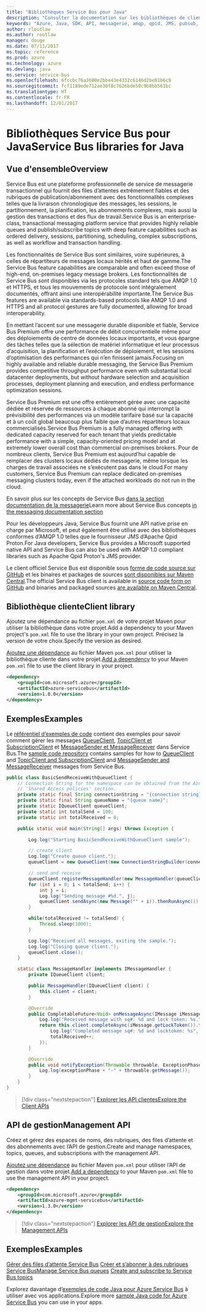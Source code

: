 ```yaml
---
title: "Bibliothèques Service Bus pour Java"
description: "Consulter la documentation sur les bibliothèques de client et de gestion Java pour Service Bus"
keywords: "Azure, Java, SDK, API, messagerie, amqp, qpid, JMS, pubsub, pub-sub, répartiteur de messages"
author: rloutlaw
ms.author: routlaw
manager: douge
ms.date: 07/11/2017
ms.topic: reference
ms.prod: azure
ms.technology: azure
ms.devlang: java
ms.service: service-bus
ms.openlocfilehash: 6fccbc76a3600e2bbe43e4332c6146d2be81b6c9
ms.sourcegitcommit: fcf1189ede712ae30f8c7626bde50c9b8bb561bc
ms.translationtype: HT
ms.contentlocale: fr-FR
ms.lasthandoff: 12/01/2017
---
```

# <a name="service-bus-libraries-for-java"></a><span data-ttu-id="59cd1-104">Bibliothèques Service Bus pour Java</span><span class="sxs-lookup"><span data-stu-id="59cd1-104">Service Bus libraries for Java</span></span>

## <a name="overview"></a><span data-ttu-id="59cd1-105">Vue d'ensemble</span><span class="sxs-lookup"><span data-stu-id="59cd1-105">Overview</span></span>

<span data-ttu-id="59cd1-106">Service Bus est une plateforme professionnelle de service de messagerie transactionnel qui fournit des files d’attentes extrêmement fiables et des rubriques de publication/abonnement avec des fonctionnalités complexes telles que la livraison chronologique des messages, les sessions, le partitionnement, la planification, les abonnements complexes, mais aussi la gestion des transactions et des flux de travail.</span><span class="sxs-lookup"><span data-stu-id="59cd1-106">Service Bus is an enterprise-class, transactional messaging platform service that provides highly reliable queues and publish/subscribe topics with deep feature capabilities such as ordered delivery, sessions, partitioning, scheduling, complex subscriptions, as well as workflow and transaction handling.</span></span>

<span data-ttu-id="59cd1-107">Les fonctionnalités de Service Bus sont similaires, voire supérieures, à celles de répartiteurs de messages locaux hérités et haut de gamme.</span><span class="sxs-lookup"><span data-stu-id="59cd1-107">The Service Bus feature capabilities are comparable and often exceed those of high-end, on-premises legacy message brokers.</span></span> <span data-ttu-id="59cd1-108">Les fonctionnalités de Service Bus sont disponibles via les protocoles standard tels que AMQP 1.0 et HTTPS, et tous les mouvements de protocole sont intégralement documentés, offrant ainsi une interopérabilité importante.</span><span class="sxs-lookup"><span data-stu-id="59cd1-108">The Service Bus features are available via standards-based protocols like AMQP 1.0 and HTTPS and all protocol gestures are fully documented, allowing for broad interoperability.</span></span> 

<span data-ttu-id="59cd1-109">En mettant l’accent sur une messagerie durable disponible et fiable, Service Bus Premium offre une performance de débit concurrentielle même pour des déploiements de centre de données locaux importants, et vous épargne des tâches telles que la sélection de matériel informatique et leur processus d’acquisition, la planification et l’exécution de déploiement, et les sessions d’optimisation des performances qui n’en finissent jamais.</span><span class="sxs-lookup"><span data-stu-id="59cd1-109">Focusing on highly available and reliable durable messaging, the Service Bus Premium provides competitive throughput performance even with substantial local datacenter deployments, but without hardware selection and acquisition processes, deployment planning and execution, and endless performance optimization sessions.</span></span> 

<span data-ttu-id="59cd1-110">Service Bus Premium est une offre entièrement gérée avec une capacité dédiée et réservée de ressources à chaque abonné qui interrompt la prévisibilité des performances via un modèle tarifaire basé sur la capacité et à un coût global beaucoup plus faible que d’autres répartiteurs locaux commercialisés.</span><span class="sxs-lookup"><span data-stu-id="59cd1-110">Service Bus Premium is a fully managed offering with dedicated capacity reserved for each tenant that yields predictable performance with a simple, capacity-oriented pricing model and at extremely lower overall cost than commercial on-premises brokers.</span></span> <span data-ttu-id="59cd1-111">Pour de nombreux clients, Service Bus Premium est aujourd’hui capable de remplacer des clusters locaux dédiés de messagerie, même lorsque les charges de travail associées ne s’exécutent pas dans le cloud.</span><span class="sxs-lookup"><span data-stu-id="59cd1-111">For many customers, Service Bus Premium can replace dedicated on-premises messaging clusters today, even if the attached workloads do not run in the cloud.</span></span> 

<span data-ttu-id="59cd1-112">En savoir plus sur les concepts de Service Bus [dans la section documentation de la messagerie](https://docs.microsoft.com/azure/service-bus-messaging/)</span><span class="sxs-lookup"><span data-stu-id="59cd1-112">Learn more about Service Bus concepts [in the messaging documentation section](https://docs.microsoft.com/azure/service-bus-messaging/)</span></span> 

<span data-ttu-id="59cd1-113">Pour les développeurs Java, Service Bus fournit une API native prise en charge par Microsoft, et peut également être utilisé avec des bibliothèques conformes d’AMQP 1.0 telles que le fournisseur JMS d’Apache Qpid Proton.</span><span class="sxs-lookup"><span data-stu-id="59cd1-113">For Java developers, Service Bus provides a Microsoft supported native API and Service Bus can also be used with AMQP 1.0 compliant libraries such as Apache Qpid Proton's JMS provider.</span></span>

<span data-ttu-id="59cd1-114">Le client officiel Service Bus est disponible sous [forme de code source sur GitHub](https://github.com/azure/azure-service-bus-java) et les binaires et packages de sources [sont disponibles sur Maven Central](http://search.maven.org/#search%7Cga%7C1%7Ca%3A%22azure-servicebus%22).</span><span class="sxs-lookup"><span data-stu-id="59cd1-114">The official Service Bus client is available in [source code form on GitHub](https://github.com/azure/azure-service-bus-java) and binaries and packaged sources [are available on Maven Central](http://search.maven.org/#search%7Cga%7C1%7Ca%3A%22azure-servicebus%22).</span></span> 


## <a name="client-library"></a><span data-ttu-id="59cd1-115">Bibliothèque cliente</span><span class="sxs-lookup"><span data-stu-id="59cd1-115">Client library</span></span>


<span data-ttu-id="59cd1-116">Ajoutez une dépendance au fichier `pom.xml` de votre projet Maven pour utiliser la bibliothèque dans votre projet.</span><span class="sxs-lookup"><span data-stu-id="59cd1-116">Add a dependency to your Maven project's `pom.xml` file to use the library in your own project.</span></span> <span data-ttu-id="59cd1-117">Précisez la version de votre choix.</span><span class="sxs-lookup"><span data-stu-id="59cd1-117">Specify the version as desired.</span></span>

<span data-ttu-id="59cd1-118">[Ajoutez une dépendance](https://maven.apache.org/guides/getting-started/index.html#How_do_I_use_external_dependencies) au fichier Maven `pom.xml` pour utiliser la bibliothèque cliente dans votre projet.</span><span class="sxs-lookup"><span data-stu-id="59cd1-118">[Add a dependency](https://maven.apache.org/guides/getting-started/index.html#How_do_I_use_external_dependencies) to your Maven `pom.xml` file to use the client library in your project.</span></span>   

```XML
<dependency>
    <groupId>com.microsoft.azure</groupId>
    <artifactId>azure-servicebus</artifactId>
    <version>1.0.0</version>
</dependency>
```

## <a name="examples"></a><span data-ttu-id="59cd1-119">Exemples</span><span class="sxs-lookup"><span data-stu-id="59cd1-119">Examples</span></span>

<span data-ttu-id="59cd1-120">Le [référentiel d’exemples de code](https://github.com/Azure/azure-service-bus/blob/master/samples/Java/) contient des exemples pour savoir comment gérer les messages [QueueClient](https://github.com/Azure/azure-service-bus/blob/master/samples/Java/src/com/microsoft/azure/servicebus/samples/BasicSendReceiveWithQueueClient.java), [TopicClient et SubscriptionClient](https://github.com/Azure/azure-service-bus/blob/master/samples/Java/src/com/microsoft/azure/servicebus/samples/BasicSendReceiveWithTopicSubscriptionClient.java) et [MessageSender et MessageReceiver](https://github.com/Azure/azure-service-bus/blob/master/samples/Java/src/com/microsoft/azure/servicebus/samples/SendReceiveWithMessageSenderReceiver.java) dans Service Bus.</span><span class="sxs-lookup"><span data-stu-id="59cd1-120">The [sample code repository](https://github.com/Azure/azure-service-bus/blob/master/samples/Java/) contains samples for how to [QueueClient](https://github.com/Azure/azure-service-bus/blob/master/samples/Java/src/com/microsoft/azure/servicebus/samples/BasicSendReceiveWithQueueClient.java) and [TopicClient and SubscriptionClient](https://github.com/Azure/azure-service-bus/blob/master/samples/Java/src/com/microsoft/azure/servicebus/samples/BasicSendReceiveWithTopicSubscriptionClient.java) and [MessageSender and MessageReceiver](https://github.com/Azure/azure-service-bus/blob/master/samples/Java/src/com/microsoft/azure/servicebus/samples/SendReceiveWithMessageSenderReceiver.java) messages from Service Bus.</span></span>


```java
public class BasicSendReceiveWithQueueClient {
    // Connection String for the namespace can be obtained from the Azure portal under the
    // 'Shared Access policies' section.
    private static final String connectionString = "{connection string}";
    private static final String queueName = "{queue name}";
    private static IQueueClient queueClient;
    private static int totalSend = 100;
    private static int totalReceived = 0;

    public static void main(String[] args) throws Exception {

        Log.log("Starting BasicSendReceiveWithQueueClient sample");

        // create client
        Log.log("Create queue client.");
        queueClient = new QueueClient(new ConnectionStringBuilder(connectionString, queueName), ReceiveMode.PeekLock);

        // send and receive
        queueClient.registerMessageHandler(new MessageHandler(queueClient), new MessageHandlerOptions(1, false, Duration.ofMinutes(1)));
        for (int i = 0; i < totalSend; i++) {
            int j = i;
            Log.log("Sending message #%d.", j);
            queueClient.sendAsync(new Message("" + i)).thenRunAsync(() -> { Log.log("Sent message #%d.", j);});
        }

        while(totalReceived != totalSend) {
            Thread.sleep(1000);
        }

        Log.log("Received all messages, exiting the sample.");
        Log.log("Closing queue client.");
        queueClient.close();
    }

    static class MessageHandler implements IMessageHandler {
        private IQueueClient client;

        public MessageHandler(IQueueClient client) {
            this.client = client;
        }

        @Override
        public CompletableFuture<Void> onMessageAsync(IMessage iMessage) {
            Log.log("Received message with sq#: %d and lock token: %s.", iMessage.getSequenceNumber(), iMessage.getLockToken());
            return this.client.completeAsync(iMessage.getLockToken()).thenRunAsync(() -> {
                Log.log("Completed message sq#: %d and locktoken: %s", iMessage.getSequenceNumber(), iMessage.getLockToken());
                totalReceived++;
            });
        }

        @Override
        public void notifyException(Throwable throwable, ExceptionPhase exceptionPhase) {
            Log.log(exceptionPhase + "-" + throwable.getMessage());
        }
    }
}
```

> [!div class="nextstepaction"]
> [<span data-ttu-id="59cd1-121">Explorer les API clientes</span><span class="sxs-lookup"><span data-stu-id="59cd1-121">Explore the Client APIs</span></span>](/java/api/overview/azure/servicebus/clientlibrary)

## <a name="management-api"></a><span data-ttu-id="59cd1-122">API de gestion</span><span class="sxs-lookup"><span data-stu-id="59cd1-122">Management API</span></span>

<span data-ttu-id="59cd1-123">Créez et gérez des espaces de noms, des rubriques, des files d’attente et des abonnements avec l’API de gestion.</span><span class="sxs-lookup"><span data-stu-id="59cd1-123">Create and manage namespaces, topics, queues, and subscriptions with the management API.</span></span>

<span data-ttu-id="59cd1-124">[Ajoutez une dépendance](https://maven.apache.org/guides/getting-started/index.html#How_do_I_use_external_dependencies) au fichier Maven `pom.xml` pour utiliser l’API de gestion dans votre projet.</span><span class="sxs-lookup"><span data-stu-id="59cd1-124">[Add a dependency](https://maven.apache.org/guides/getting-started/index.html#How_do_I_use_external_dependencies) to your Maven `pom.xml` file to use the management API in your project.</span></span>  

```XML
<dependency>
    <groupId>com.microsoft.azure</groupId>
    <artifactId>azure-mgmt-servicebus</artifactId>
    <version>1.3.0</version>
</dependency>
```

> [!div class="nextstepaction"]
> [<span data-ttu-id="59cd1-125">Explorer les API de gestion</span><span class="sxs-lookup"><span data-stu-id="59cd1-125">Explore the Management APIs</span></span>](/java/api/overview/azure/servicebus/managementapi)


## <a name="examples"></a><span data-ttu-id="59cd1-126">Exemples</span><span class="sxs-lookup"><span data-stu-id="59cd1-126">Examples</span></span>

<span data-ttu-id="59cd1-127">[Gérer des files d’attente Service Bus](https://github.com/Azure-Samples/service-bus-java-manage-queue-with-basic-features)
[Créer et s’abonner à des rubriques Service Bus](https://github.com/Azure-Samples/service-bus-java-manage-publish-subscribe-with-basic-features)</span><span class="sxs-lookup"><span data-stu-id="59cd1-127">[Manage Service Bus queues](https://github.com/Azure-Samples/service-bus-java-manage-queue-with-basic-features)
[Create and subscribe to Service Bus topics](https://github.com/Azure-Samples/service-bus-java-manage-publish-subscribe-with-basic-features)</span></span>

<span data-ttu-id="59cd1-128">Explorez davantage d’[exemples de code Java pour Azure Service Bus](https://azure.microsoft.com/resources/samples/?platform=java&term=bus) à utiliser avec vos applications.</span><span class="sxs-lookup"><span data-stu-id="59cd1-128">Explore more [sample Java code for Azure Service Bus](https://azure.microsoft.com/resources/samples/?platform=java&term=bus) you can use in your apps.</span></span>
